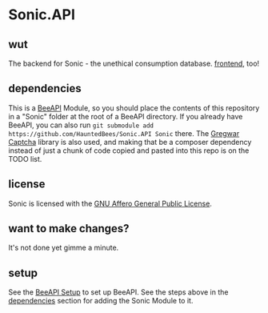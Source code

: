 # Sonic.API

## wut
The backend for Sonic - the unethical consumption database. [frontend](https://github.com/HauntedBees/Sonic.Site/), too!

## dependencies
This is a [BeeAPI](https://github.com/HauntedBees/BeeAPI) Module, so you should place the contents of this repository in a "Sonic" folder at the root of a BeeAPI directory. If you already have BeeAPI, you can also run `git submodule add https://github.com/HauntedBees/Sonic.API Sonic` there. The [Gregwar Captcha](https://github.com/Gregwar/Captcha) library is also used, and making that be a composer dependency instead of just a chunk of code copied and pasted into this repo is on the TODO list.

## license
Sonic is licensed with the [GNU Affero General Public License](https://www.gnu.org/licenses/agpl-3.0.en.html).

## want to make changes?
It's not done yet gimme a minute.

## setup
See the [BeeAPI Setup](https://github.com/HauntedBees/BeeAPI#setup) to set up BeeAPI. See the steps above in the [dependencies](#dependencies) section for adding the Sonic Module to it.
